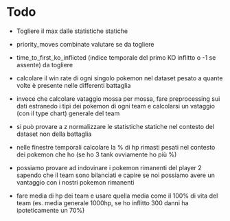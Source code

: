 # Todo

- Togliere il max dalle statistiche statiche

- priority_moves combinate valutare se da togliere

- time_to_first_ko_inflicted (indice temporale del primo KO inflitto o -1 se assente) da togliere

- calcolare il win rate di ogni singolo pokemon nel dataset pesato a quante volte è presente nelle differenti battaglia

- invece che calcolare vataggio mossa per mossa, fare preprocessing sui dati estranedo i tipi dei pokemon di ogni team e calcolarsi un vataggio (con il type chart) generale del team

- si può provare a z normalizzare le statistiche statiche nel contesto del dataset non della battaglia

- nelle finestre temporali calcolare la % di hp rimasti pesati nel contesto dei pokemon che ho (se ho 3 tank ovviamente ho più %)

- possiamo provare ad indovinare i pokemon rimanenti del player 2 sapendo che il team sono bilanciati e capire se noi possiamo avere un vantaggio con i nostri pokemon rimanenti

- fare media di hp dei team e usare quella media come il 100% di vita del team (es. media generale 1000hp, se ho inflitto 300 danni ha ipoteticamente un 70%)
